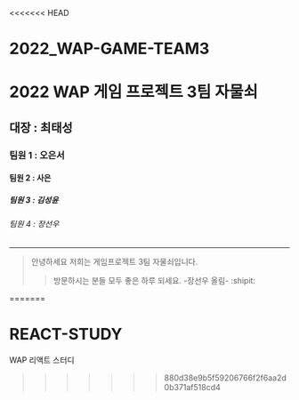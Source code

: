 <<<<<<< HEAD
# 2022_WAP-GAME-TEAM3
# **2022 WAP 게임 프로젝트 3팀 자물쇠**
## 대장 : 최태성
### 팀원 1 : 오은서
#### 팀원 2 : 사은
##### 팀원 3 : 김성윤
###### 팀원 4 : 장선우
-------------------------------------
> 안녕하세요 저희는 게임프로젝트 3팀 자물쇠입니다. 
>> 방문하시는 분들 모두 좋은 하루 되세요. -장선우 올림- :shipit:
>>
=======
# REACT-STUDY
WAP 리액트 스터디
>>>>>>> 880d38e9b5f59206766f2f6aa2d0b371af518cd4
